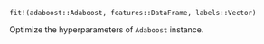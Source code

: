 ```
fit!(adaboost::Adaboost, features::DataFrame, labels::Vector)
```

Optimize the hyperparameters of `Adaboost` instance.
